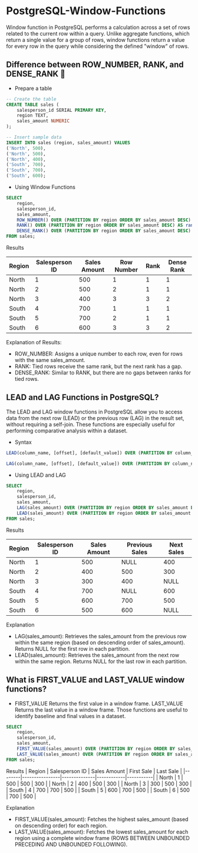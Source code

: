 # PostgreSQL-Window-Functions
Window function in PostgreSQL performs a calculation across a set of rows related to the current row within a query. Unlike aggregate functions, which return a single value for a group of rows, window functions return a value for every row in the query while considering the defined "window" of rows.

## Difference between ROW_NUMBER, RANK, and DENSE_RANK 🚀
- Prepare a table 
```sql
-- Create the table
CREATE TABLE sales (
    salesperson_id SERIAL PRIMARY KEY,
    region TEXT,
    sales_amount NUMERIC
);

-- Insert sample data
INSERT INTO sales (region, sales_amount) VALUES
('North', 500),
('North', 500),
('North', 400),
('South', 700),
('South', 700),
('South', 600);
```
- Using Window Functions
```sql
SELECT 
    region,
    salesperson_id,
    sales_amount,
    ROW_NUMBER() OVER (PARTITION BY region ORDER BY sales_amount DESC) AS row_num,
    RANK() OVER (PARTITION BY region ORDER BY sales_amount DESC) AS rank,
    DENSE_RANK() OVER (PARTITION BY region ORDER BY sales_amount DESC) AS dense_rank
FROM sales;
```
Results

| Region | Salesperson ID | Sales Amount | Row Number | Rank | Dense Rank |
|--------|----------------|--------------|------------|------|------------|
| North  | 1              | 500          | 1          | 1    | 1          |
| North  | 2              | 500          | 2          | 1    | 1          |
| North  | 3              | 400          | 3          | 3    | 2          |
| South  | 4              | 700          | 1          | 1    | 1          |
| South  | 5              | 700          | 2          | 1    | 1          |
| South  | 6              | 600          | 3          | 3    | 2          |


Explanation of Results:

- ROW_NUMBER: Assigns a unique number to each row, even for rows with the same sales_amount.
- RANK: Tied rows receive the same rank, but the next rank has a gap.
- DENSE_RANK: Similar to RANK, but there are no gaps between ranks for tied rows.

## LEAD and LAG Functions in PostgreSQL?
The LEAD and LAG window functions in PostgreSQL allow you to access data from the next row (LEAD) or the previous row (LAG) in the result set, without requiring a self-join. These functions are especially useful for performing comparative analysis within a dataset.

- Syntax
```sql
LEAD(column_name, [offset], [default_value]) OVER (PARTITION BY column_name ORDER BY column_name)

LAG(column_name, [offset], [default_value]) OVER (PARTITION BY column_name ORDER BY column_name)
```
- Using LEAD and LAG

```sql
SELECT 
    region,
    salesperson_id,
    sales_amount,
    LAG(sales_amount) OVER (PARTITION BY region ORDER BY sales_amount DESC) AS previous_sales,
    LEAD(sales_amount) OVER (PARTITION BY region ORDER BY sales_amount DESC) AS next_sales
FROM sales;
```
Results 

| Region | Salesperson ID | Sales Amount | Previous Sales | Next Sales |
|--------|----------------|--------------|----------------|------------|
| North  | 1              | 500          | NULL           | 400        |
| North  | 2              | 400          | 500            | 300        |
| North  | 3              | 300          | 400            | NULL       |
| South  | 4              | 700          | NULL           | 600        |
| South  | 5              | 600          | 700            | 500        |
| South  | 6              | 500          | 600            | NULL       |

Explanation

- LAG(sales_amount): Retrieves the sales_amount from the previous row within the same region (based on descending order of sales_amount). Returns NULL for the first row in each partition.
- LEAD(sales_amount): Retrieves the sales_amount from the next row within the same region. Returns NULL for the last row in each partition.

## What is FIRST_VALUE and LAST_VALUE window functions?
- FIRST_VALUE Returns the first value in a window frame. LAST_VALUE Returns the last value in a window frame. Those functions are useful to identify baseline and final values in a dataset.

```sql
SELECT 
    region,
    salesperson_id,
    sales_amount,
    FIRST_VALUE(sales_amount) OVER (PARTITION BY region ORDER BY sales_amount DESC) AS first_sale,
    LAST_VALUE(sales_amount) OVER (PARTITION BY region ORDER BY sales_amount DESC ROWS BETWEEN UNBOUNDED PRECEDING AND UNBOUNDED FOLLOWING) AS last_sale
FROM sales;
```
Results
| Region | Salesperson ID | Sales Amount | First Sale | Last Sale |
|--------|----------------|--------------|------------|-----------|
| North  | 1              | 500          | 500        | 300       |
| North  | 2              | 400          | 500        | 300       |
| North  | 3              | 300          | 500        | 300       |
| South  | 4              | 700          | 700        | 500       |
| South  | 5              | 600          | 700        | 500       |
| South  | 6              | 500          | 700        | 500       |

Explanation

- FIRST_VALUE(sales_amount): Fetches the highest sales_amount (based on descending order) for each region.
- LAST_VALUE(sales_amount): Fetches the lowest sales_amount for each region using a complete window frame (ROWS BETWEEN UNBOUNDED PRECEDING AND UNBOUNDED FOLLOWING).

